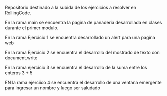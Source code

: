 Repositorio destinado a la subida de los ejercicios a resolver en RollingCode.

En la rama main se encuentra la pagina de panaderia desarrollada en clases durante el primer modulo.

En la rama Ejercicio 1 se encuentra desarrollado un alert para una pagina web

En la rama Ejercicio 2 se encuentra el desarrollo del mostrado de texto con document.write

En la rama ejercicio 3 se encuentra el desarrollo de la suma entre los enteros 3 + 5

EN la rama ejerciico 4 se encuentra el desarrollo de una ventana emergente para ingresar un nombre y luego ser saludado